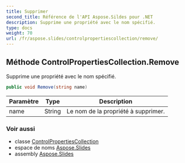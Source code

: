 ```yaml
---
title: Supprimer
second_title: Référence de l'API Aspose.Sildes pour .NET
description: Supprime une propriété avec le nom spécifié.
type: docs
weight: 70
url: /fr/aspose.slides/controlpropertiescollection/remove/
---
```


## Méthode ControlPropertiesCollection.Remove

Supprime une propriété avec le nom spécifié.

```csharp
public void Remove(string name)
```

| Paramètre | Type | Description |
| --- | --- | --- |
| name | String | Le nom de la propriété à supprimer. |

### Voir aussi

* classe [ControlPropertiesCollection](../../controlpropertiescollection)
* espace de noms [Aspose.Slides](../../controlpropertiescollection)
* assembly [Aspose.Slides](../../../)

<!-- NE PAS ÉDITER : généré par xmldocmd pour Aspose.Slides.dll -->